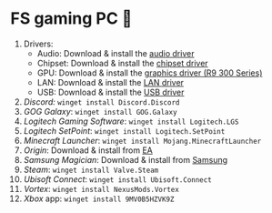 # FS gaming PC 🧔

1. Drivers:
	* Audio: Download & install the [audio driver](https://www.gigabyte.com/Motherboard/GA-990XA-UD3-rev-30/support)
	* Chipset: Download & install the [chipset driver](https://www.gigabyte.com/Motherboard/GA-990XA-UD3-rev-30/support)
	* GPU: Download & install the [graphics driver (R9 300 Series)](https://www.amd.com/de/support)
	* LAN: Download & install the [LAN driver](https://www.gigabyte.com/Motherboard/GA-990XA-UD3-rev-30/support)
	* USB: Download & install the [USB driver](https://www.gigabyte.com/Motherboard/GA-990XA-UD3-rev-30/support)
2. _Discord:_ `winget install Discord.Discord`
2. _GOG Galaxy_: `winget install GOG.Galaxy`
2. _Logitech Gaming Software_: `winget install Logitech.LGS`
2. _Logitech SetPoint_: `winget install Logitech.SetPoint`
2. _Minecraft Launcher_: `winget install Mojang.MinecraftLauncher`
2. _Origin_: Download & install from [EA](https://www.origin.com)
2. _Samsung Magician_: Download & install from [Samsung](https://www.samsung.com/semiconductor/minisite/ssd/product/consumer/magician/)
2. _Steam_: `winget install Valve.Steam`
2. _Ubisoft Connect_: `winget install Ubisoft.Connect`
2. _Vortex_: `winget install NexusMods.Vortex`
2. _Xbox_ app: `winget install 9MV0B5HZVK9Z`
